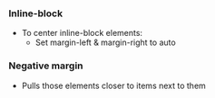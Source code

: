 ### Inline-block
- To center inline-block elements:
	- Set margin-left & margin-right to auto

### Negative margin
- Pulls those elements closer to items next to them

